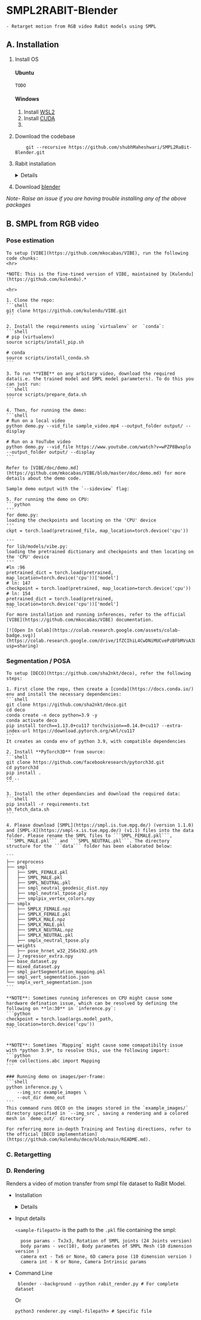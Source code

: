 # SMPL2RABIT-Blender 
    - Retarget motion from RGB video RaBit models using SMPL   

## A. Installation

1. Install OS 
    
    #### Ubuntu 
    ```
    TODO
    ```
    
    #### Windows
    1. Install [WSL2](https://www.omgubuntu.co.uk/how-to-install-wsl2-on-windows-10)
    2. Install [CUDA](https://docs.nvidia.com/cuda/wsl-user-guide/index.html)  
    3.  

2. Download the codebase
    ```
        git --recursive https://github.com/shubhMaheshwari/SMPL2RaBit-Blender.git
    ```

4. Rabit installation
    <details>
    <summary>  Details </summary>
    1. Clone RaBit Library

    ```
        git clone https://github.com/kulendu/RaBit.git 
        cd RaBit 
    ```
    2. Download model data from [link](https://drive.google.com/file/d/1yvweTYPKtmuMt5Eu7CHZ4-Do4CRYLFtp/view?usp=sharing) to `<HOME_PATH>/RaBit`

    3. Unzip 
    ```
    unzip rabit_data.zip
    ```
    </details>

5. Download [blender](https://www.blender.org/download/)


*Note- Raise an issue if you are having trouble installing any of the above packages*

## B. SMPL from RGB video  

### Pose estimation 
    To setup [VIBE](https://github.com/mkocabas/VIBE), run the following code chunks:
    <hr>
    
    *NOTE: This is the fine-tined version of VIBE, maintained by [Kulendu](https://github.com/kulendu).*

    <hr>
    
    1. Clone the repo:
    ```shell
    git clone https://github.com/kulendu/VIBE.git
    ```
    
    2. Install the requirements using `virtualenv` or  `conda`:
    ```shell
    # pip (virtualenv)
    source scripts/install_pip.sh
    
    # conda
    source scripts/install_conda.sh
    ```
    
    3. To run **VIBE** on any arbitary video, download the required data(i.e. the trained model and SMPL model parameters). To do this you can just run:
    ```shell
    source scripts/prepare_data.sh
    ```
    
    4. Then, for running the demo:
    ```shell
    # Run on a local video
    python demo.py --vid_file sample_video.mp4 --output_folder output/ --display
    
    # Run on a YouTube video
    python demo.py --vid_file https://www.youtube.com/watch?v=wPZP8Bwxplo --output_folder output/ --display
    ```
    
    Refer to [VIBE/doc/demo.md](https://github.com/mkocabas/VIBE/blob/master/doc/demo.md) for more details about the demo code.
    
    Sample demo output with the `--sideview` flag:
    
    5. For running the demo on CPU:
    ```python
    ''' 
    for demo.py:
    loading the checkpoints and locating on the 'CPU' device
    '''
    ckpt = torch.load(pretrained_file, map_location=torch.device('cpu'))
    
    ''' 
    for lib/models/vibe.py: 
    loading the pretrained dictionary and checkpoints and then locating on the 'CPU' device
    '''
    #ln :96
    pretrained_dict = torch.load(pretrained, map_location=torch.device('cpu'))['model']
    # ln: 147
    checkpoint = torch.load(pretrained, map_location=torch.device('cpu'))
    # ln: 154
    pretrained_dict = torch.load(pretrained, map_location=torch.device('cpu'))['model']
    ```
    For more installation and running inferences, refer to the official [VIBE](https://github.com/mkocabas/VIBE) documentation.
    
    [![Open In Colab](https://colab.research.google.com/assets/colab-badge.svg)](https://colab.research.google.com/drive/1fZCIhiL4CwDNiMUCvePzBFbMVsA3LOZd?usp=sharing)

### Segmentation / POSA 
    To setup [DECO](https://github.com/sha2nkt/deco), refer the following steps:
    
    1. First clone the repo, then create a [conda](https://docs.conda.io/) env and install the necessary dependencies:
    ```shell
    git clone https://github.com/sha2nkt/deco.git
    cd deco
    conda create -n deco python=3.9 -y
    conda activate deco
    pip install torch==1.13.0+cu117 torchvision==0.14.0+cu117 --extra-index-url https://download.pytorch.org/whl/cu117
    ```
    It creates an conda env of python 3.9, with compatible dependencies
    
    2. Install **PyTorch3D** from source:
    ```shell
    git clone https://github.com/facebookresearch/pytorch3d.git
    cd pytorch3d
    pip install .
    cd ..
    ```
    
    3. Install the other dependancies and download the required data:
    ```shell
    pip install -r requirements.txt
    sh fetch_data.sh
    ```
    
    4. Please download [SMPL](https://smpl.is.tue.mpg.de/) (version 1.1.0) and [SMPL-X](https://smpl-x.is.tue.mpg.de/) (v1.1) files into the data folder. Please rename the SMPL files to ```SMPL_FEMALE.pkl```, ```SMPL_MALE.pkl``` and ```SMPL_NEUTRAL.pkl```. The directory structure for the ```data``` folder has been elaborated below:
    
    ```
    ├── preprocess
    ├── smpl
    │   ├── SMPL_FEMALE.pkl
    │   ├── SMPL_MALE.pkl
    │   ├── SMPL_NEUTRAL.pkl
    │   ├── smpl_neutral_geodesic_dist.npy
    │   ├── smpl_neutral_tpose.ply
    │   ├── smplpix_vertex_colors.npy
    ├── smplx
    │   ├── SMPLX_FEMALE.npz
    │   ├── SMPLX_FEMALE.pkl
    │   ├── SMPLX_MALE.npz
    │   ├── SMPLX_MALE.pkl
    │   ├── SMPLX_NEUTRAL.npz
    │   ├── SMPLX_NEUTRAL.pkl
    │   ├── smplx_neutral_tpose.ply
    ├── weights
    │   ├── pose_hrnet_w32_256x192.pth
    ├── J_regressor_extra.npy
    ├── base_dataset.py
    ├── mixed_dataset.py
    ├── smpl_partSegmentation_mapping.pkl
    ├── smpl_vert_segmentation.json
    └── smplx_vert_segmentation.json
    ```
    
    **NOTE**: Sometimes running inferences on CPU might cause some hardware defination issue, which can be resolved by defining the following on **ln:30** in `inference.py`:
    ```python
    checkpoint = torch.load(args.model_path, map_location=torch.device('cpu'))
    ```
    
    
    **NOTE**: Sometimes `Mapping` might cause some comapatibilty issue with *python 3.9*, to resolve this, use the following import:
    ```python
    from collections.abc import Mapping
    ```
    
    ### Running demo on images/per-frame:
    ```shell
    python inference.py \
        --img_src example_images \
        --out_dir demo_out
    ```
    This command runs DECO on the images stored in the `example_images/` directory specified in `--img_src`, saving a rendering and a colored mesh in `demo_out/` directory
    
    For referring more in-depth Training and Testing directions, refer to the official [DECO implementation](https://github.com/kulendu/deco/blob/main/README.md).

### C. Retargetting


###  D. Rendering 
Renders a video of motion transfer from smpl file dataset to RaBit Model.  


- Installation 
    <details>
    <summary>  Details </summary>
    * Command Line
    
    * Open terminal using `Cntr-shift-T` or `Cmd-shift-T` then paste

    ```
        <blender-python-path> pip install meshio
    ```
            
    * Example in Linux
            
        ```
        /home/shubh/blender-4.0.1-linux-x64/4.0/python/bin/python3.10 pip install meshio
        ```

- Input details

    `<sample-filepath>` is the path to the `.pkl` file containing the smpl:
        
        pose params - TxJx3, Rotation of SMPL joints (24 Joints version)
        body params - vec(10), Body parametes of SMPL Mesh (10 dimension version )
        camera ext - Tx6 or None, 6D camera pose (10 dimension version )
        camera int - K or None, Camera Intrinsic params



- Command Line

    ```
     blender --background --python rabit_render.py # For complete dataset
    ```
    Or 
    ```
    python3 renderer.py <smpl-filepath> # Specific file
    ```



